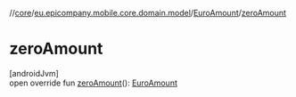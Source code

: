 //[core](../../../index.md)/[eu.epicompany.mobile.core.domain.model](../index.md)/[EuroAmount](index.md)/[zeroAmount](zero-amount.md)

# zeroAmount

[androidJvm]\
open override fun [zeroAmount](zero-amount.md)(): [EuroAmount](index.md)
